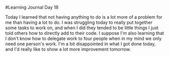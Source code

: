 #Learning Journal Day 18

Today I learned that not having anything to do is a lot more of a problem for me than having a lot to do. I was struggling today to really put together some tasks to work on, and when I did they tended to be little things I just told others how to directly add to their code. I suppose I'm also learning that I don't know how to delegate work to four people when in my mind we only need one person's work. I'm a bit disappointed in what I got done today, and I'd really like to show a lot more improvement tomorrow.

